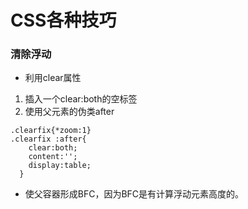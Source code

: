 # CSS各种技巧

### 清除浮动

- 利用clear属性

1. 插入一个clear:both的空标签
2. 使用父元素的伪类after

```
.clearfix{*zoom:1}
.clearfix :after{
    clear:both;
    content:'';
  	display:table;  
  }
```

- 使父容器形成BFC，因为BFC是有计算浮动元素高度的。